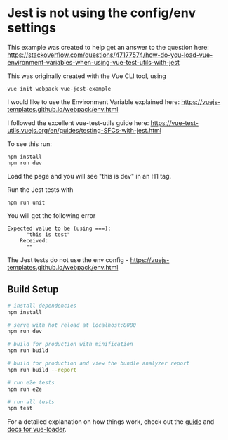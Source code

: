 # Jest is not using the config/env settings

This example was created to help get an answer to the question here: https://stackoverflow.com/questions/47177574/how-do-you-load-vue-environment-variables-when-using-vue-test-utils-with-jest

This was originally created with the Vue CLI tool, using

```
vue init webpack vue-jest-example
```

I would like to use the Environment Variable explained here: https://vuejs-templates.github.io/webpack/env.html

I followed the excellent vue-test-utils guide here: https://vue-test-utils.vuejs.org/en/guides/testing-SFCs-with-jest.html


To see this run:
```
npm install
npm run dev
```
Load the page and you will see "this is dev" in an H1 tag.

Run the Jest tests with

```
npm run unit
```

You will get the following error

```
Expected value to be (using ===):
      "this is test"
    Received:
      ""
```

The Jest tests do not use the env config - https://vuejs-templates.github.io/webpack/env.html



## Build Setup

``` bash
# install dependencies
npm install

# serve with hot reload at localhost:8080
npm run dev

# build for production with minification
npm run build

# build for production and view the bundle analyzer report
npm run build --report

# run e2e tests
npm run e2e

# run all tests
npm test
```

For a detailed explanation on how things work, check out the [guide](http://vuejs-templates.github.io/webpack/) and [docs for vue-loader](http://vuejs.github.io/vue-loader).
